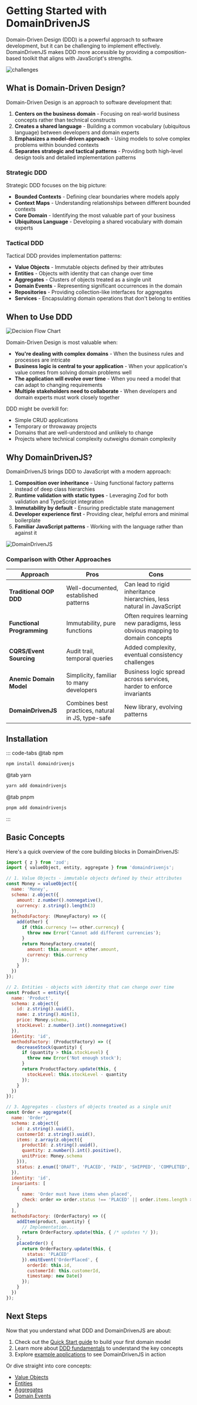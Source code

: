 # Getting Started with DomainDrivenJS

Domain-Driven Design (DDD) is a powerful approach to software development, but it can be challenging to implement effectively. DomainDrivenJS makes DDD more accessible by providing a composition-based toolkit that aligns with JavaScript's strengths.

![challenges](/images/gs_challenges.png)

## What is Domain-Driven Design?

Domain-Driven Design is an approach to software development that:

1. **Centers on the business domain** - Focusing on real-world business concepts rather than technical constructs
2. **Creates a shared language** - Building a common vocabulary (ubiquitous language) between developers and domain experts
3. **Emphasizes a model-driven approach** - Using models to solve complex problems within bounded contexts
4. **Separates strategic and tactical patterns** - Providing both high-level design tools and detailed implementation patterns

### Strategic DDD

Strategic DDD focuses on the big picture:
- **Bounded Contexts** - Defining clear boundaries where models apply
- **Context Maps** - Understanding relationships between different bounded contexts
- **Core Domain** - Identifying the most valuable part of your business
- **Ubiquitous Language** - Developing a shared vocabulary with domain experts

### Tactical DDD

Tactical DDD provides implementation patterns:
- **Value Objects** - Immutable objects defined by their attributes
- **Entities** - Objects with identity that can change over time
- **Aggregates** - Clusters of objects treated as a single unit
- **Domain Events** - Representing significant occurrences in the domain
- **Repositories** - Providing collection-like interfaces for aggregates
- **Services** - Encapsulating domain operations that don't belong to entities

## When to Use DDD

![Decision Flow Chart](/images/gs_decision_flow.png)

Domain-Driven Design is most valuable when:

- **You're dealing with complex domains** - When the business rules and processes are intricate
- **Business logic is central to your application** - When your application's value comes from solving domain problems well
- **The application will evolve over time** - When you need a model that can adapt to changing requirements
- **Multiple stakeholders need to collaborate** - When developers and domain experts must work closely together

DDD might be overkill for:
- Simple CRUD applications
- Temporary or throwaway projects
- Domains that are well-understood and unlikely to change
- Projects where technical complexity outweighs domain complexity

## Why DomainDrivenJS?

DomainDrivenJS brings DDD to JavaScript with a modern approach:

1. **Composition over inheritance** - Using functional factory patterns instead of deep class hierarchies
2. **Runtime validation with static types** - Leveraging Zod for both validation and TypeScript integration
3. **Immutability by default** - Ensuring predictable state management
4. **Developer experience first** - Providing clear, helpful errors and minimal boilerplate
5. **Familiar JavaScript patterns** - Working with the language rather than against it

![DomainDrivenJS](/images/gs_comparison.png)

### Comparison with Other Approaches

| Approach | Pros | Cons |
|----------|------|------|
| **Traditional OOP DDD** | Well-documented, established patterns | Can lead to rigid inheritance hierarchies, less natural in JavaScript |
| **Functional Programming** | Immutability, pure functions | Often requires learning new paradigms, less obvious mapping to domain concepts |
| **CQRS/Event Sourcing** | Audit trail, temporal queries | Added complexity, eventual consistency challenges |
| **Anemic Domain Model** | Simplicity, familiar to many developers | Business logic spread across services, harder to enforce invariants |
| **DomainDrivenJS** | Combines best practices, natural in JS, type-safe | New library, evolving patterns |

## Installation

::: code-tabs
@tab npm
```bash
npm install domaindrivenjs
```
@tab yarn
```bash
yarn add domaindrivenjs
```
@tab pnpm
```bash
pnpm add domaindrivenjs
```
:::

## Basic Concepts

Here's a quick overview of the core building blocks in DomainDrivenJS:

```javascript
import { z } from 'zod';
import { valueObject, entity, aggregate } from 'domaindrivenjs';

// 1. Value Objects - immutable objects defined by their attributes
const Money = valueObject({
  name: 'Money',
  schema: z.object({
    amount: z.number().nonnegative(),
    currency: z.string().length(3)
  }),
  methodsFactory: (MoneyFactory) => ({
    add(other) {
      if (this.currency !== other.currency) {
        throw new Error('Cannot add different currencies');
      }
      return MoneyFactory.create({ 
        amount: this.amount + other.amount, 
        currency: this.currency 
      });
    }
  })
});

// 2. Entities - objects with identity that can change over time
const Product = entity({
  name: 'Product',
  schema: z.object({
    id: z.string().uuid(),
    name: z.string().min(1),
    price: Money.schema,
    stockLevel: z.number().int().nonnegative()
  }),
  identity: 'id',
  methodsFactory: (ProductFactory) => ({
    decreaseStock(quantity) {
      if (quantity > this.stockLevel) {
        throw new Error('Not enough stock');
      }
      return ProductFactory.update(this, {
        stockLevel: this.stockLevel - quantity
      });
    }
  })
});

// 3. Aggregates - clusters of objects treated as a single unit
const Order = aggregate({
  name: 'Order',
  schema: z.object({
    id: z.string().uuid(),
    customerId: z.string().uuid(),
    items: z.array(z.object({
      productId: z.string().uuid(),
      quantity: z.number().int().positive(),
      unitPrice: Money.schema
    })),
    status: z.enum(['DRAFT', 'PLACED', 'PAID', 'SHIPPED', 'COMPLETED', 'CANCELLED'])
  }),
  identity: 'id',
  invariants: [
    {
      name: 'Order must have items when placed',
      check: order => order.status !== 'PLACED' || order.items.length > 0
    }
  ],
  methodsFactory: (OrderFactory) => ({
    addItem(product, quantity) {
      // Implementation...
      return OrderFactory.update(this, { /* updates */ });
    },
    placeOrder() {
      return OrderFactory.update(this, {
        status: 'PLACED'
      }).emitEvent('OrderPlaced', {
        orderId: this.id,
        customerId: this.customerId,
        timestamp: new Date()
      });
    }
  })
});
```

## Next Steps

Now that you understand what DDD and DomainDrivenJS are about:

1. Check out the [Quick Start guide](/guide/quick-start.html) to build your first domain model
2. Learn more about [DDD fundamentals](/guide/ddd/) to understand the key concepts
3. Explore [example applications](/examples/) to see DomainDrivenJS in action

Or dive straight into core concepts:
- [Value Objects](/guide/core/value-objects.html)
- [Entities](/guide/core/entities.html)
- [Aggregates](/guide/core/aggregates.html)
- [Domain Events](/guide/core/domain-events.html)
